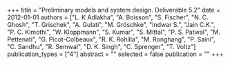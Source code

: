 +++
title = "Preliminary models and system design. Deliverable 5.2"
date = 2012-01-01
authors = ["L. K Adlakha", "A. Boisson", "S. Fischer", "N. C. Ghosh", "T. Grischek", "A. Gulati", "M. Gröschke", "Indwar S.", "Jain C.K.", "P. C. Kimothi", "W. Kloppmann", "S. Kumar", "S. Mittal", "P. S. Patwal", "M. Pettenati", "G. Picot-Colbeaux", "R. K. Rohilla", "M. Ronghang", "P. Saini", "C. Sandhu", "R. Semwal", "D. K. Singh", "C. Sprenger", "T. Voltz"]
publication_types = ["4"]
abstract = ""
selected = false
publication = ""
+++


